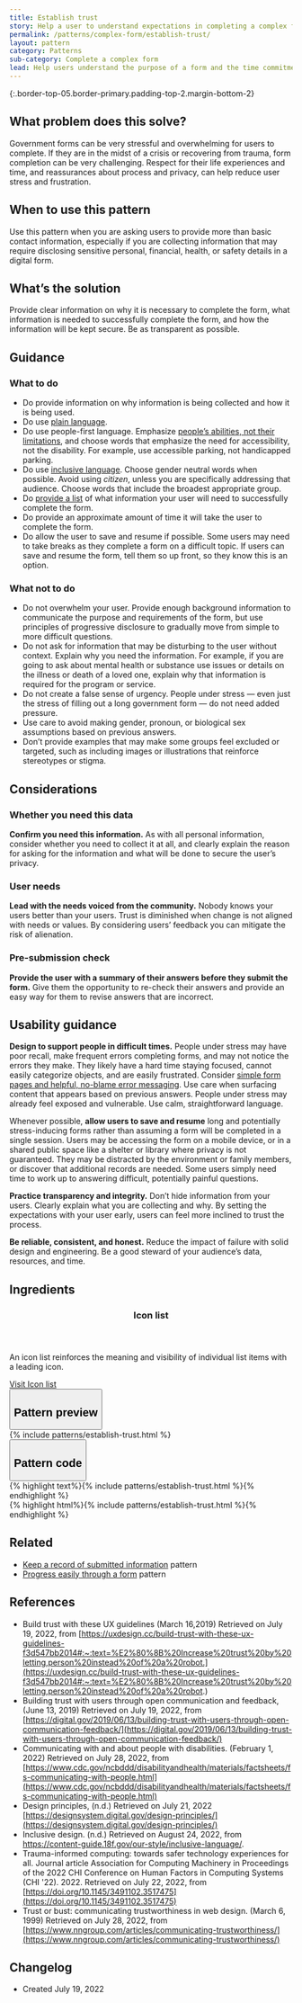 ```yaml
---
title: Establish trust
story: Help a user to understand expectations in completing a complex form, and establish trust
permalink: /patterns/complex-form/establish-trust/
layout: pattern
category: Patterns
sub-category: Complete a complex form
lead: Help users understand the purpose of a form and the time commitment needed to complete it, feel confident they have what they need, and trust that the information they provide will be safeguarded and used responsibly.  
---
```


<div></div>

{:.border-top-05.border-primary.padding-top-2.margin-bottom-2}

## What problem does this solve?
Government forms can be very stressful and overwhelming for users to complete. If they are in the midst of a crisis or recovering from trauma, form completion can be very challenging. Respect for their life experiences and time, and reassurances about process and privacy, can help reduce user stress and frustration.

## When to use this pattern 
Use this pattern when you are asking users to provide more than basic contact information, especially if you are collecting information that may require disclosing sensitive personal, financial, health, or safety details in a digital form.

## What’s the solution
Provide clear information on why it is necessary to complete the form, what information is needed to successfully complete the form, and how the information will be kept secure. Be as transparent as possible. 

## Guidance

<div class="grid-row grid-gap-3">
  <div class="tablet:grid-col-5">
    <div class="do-dont">
      <div class="do-dont__do">
      <h3 class="do-dont__heading">What to do</h3>
        <div class="do-dont__content">
          <ul>
            <li>Do provide information on why information is being collected and how it is being used. </li>
            <li>Do use <a href="https://www.plainlanguage.gov/">plain language</a>.</li>
            <li>Do use people-first language. Emphasize <a href="https://www.cdc.gov/ncbddd/disabilityandhealth/materials/factsheets/fs-communicating-with-people.html">people’s abilities, not their limitations</a>, and choose words that emphasize the need for accessibility, not the disability. For example, use accessible parking, not handicapped parking.</li> 
            <li>Do use <a href="https://content-guide.18f.gov/our-style/inclusive-language/">inclusive language</a>. Choose gender neutral words when possible. Avoid using <em>citizen</em>, unless you are specifically addressing that audience. Choose words that include the broadest appropriate group.</li>
            <li>Do <a href="{{ site.baseurl }}/component/icon-list/">provide a list</a> of what information your user will need to successfully complete the form.</li>
            <li>Do provide an approximate amount of time it will take the user to complete the form.</li>
            <li>Do allow the user to save and resume if possible. Some users may need to take breaks as they complete a form on a difficult topic. If users can save and resume the form, tell them so up front, so they know this is an option.</li>
          </ul> 
        </div>
      </div>
    </div>
  </div>
  <div class="tablet:grid-col-5">
    <div class="do-dont__dont">
    <h3 class="do-dont__heading">What not to do</h3>
      <div class="do-dont__content">
          <ul>
            <li>Do not overwhelm your user. Provide enough background information to communicate the purpose and requirements of the form, but use principles of progressive disclosure to gradually move from simple to more difficult questions.</li>
            <li>Do not ask for information that may be disturbing to the user without context. Explain why you need the information. For example, if you are going to ask about mental health or substance use issues or details on the illness or death of a loved one, explain why that information is required for the program or service.</li>
            <li>Do not create a false sense of urgency. People under stress — even just the stress of filling out a long government form — do not need added pressure.</li>
            <li>Use care to avoid making gender, pronoun, or biological sex assumptions based on previous answers.</li>
            <li>Don’t provide examples that may make some groups feel excluded or targeted, such as including images or illustrations that reinforce stereotypes or stigma.</li>
          </ul>
      </div>
    </div>
  </div>
</div>

## Considerations

### Whether you need this data
<strong>Confirm you need this information.</strong> As with all personal information, consider whether you need to collect it at all, and clearly explain the reason for asking for the information and what will be done to secure the user’s privacy.

### User needs
<strong>Lead with the needs voiced from the community.</strong> Nobody knows your users better than your users. Trust is diminished when change is not aligned with needs or values. By considering users’ feedback you can mitigate the risk of alienation. 

### Pre-submission check
<strong>Provide the user with a summary of their answers before they submit the form.</strong> Give them the opportunity to re-check their answers and provide an easy way for them to revise answers that are incorrect.

## Usability guidance

<strong>Design to support people in difficult times.</strong> People under stress may have poor recall, make frequent errors completing forms, and may not notice the errors they make. They likely have a hard time staying focused, cannot easily categorize objects, and are easily frustrated. Consider <a href="{{ site.baseurl }}/patterns/complex-form/progress-easily/">simple form pages and helpful, no-blame error messaging</a>. Use care when surfacing content that appears based on previous answers. People under stress may already feel exposed and vulnerable. Use calm, straightforward language.

Whenever possible, <strong>allow users to save and resume</strong> long and potentially stress-inducing forms rather than assuming a form will be completed in a single session. Users may be accessing the form on a mobile device, or in a shared public space like a shelter or library where privacy is not guaranteed. They may be distracted by the environment or family members, or discover that additional records are needed. Some users simply need time to work up to answering difficult, potentially painful questions.

<strong>Practice transparency and integrity.</strong> Don’t hide information from your users. Clearly explain what you are collecting and why. By setting the expectations with your user early, users can feel more inclined to trust the process. 

<strong>Be reliable, consistent, and honest.</strong> Reduce the impact of failure with solid design and engineering. Be a good steward of your audience’s data, resources, and time.

## Ingredients

<div class="usa-card-group flex-row margin-top-2">
  <div
  class="usa-card site-component-card grid-col-4 tablet:grid-col-4 margin-bottom-2"
  role="region"
  aria-atomic="true"
  aria-label="Visit icon list component"
  data-meta="Visit icon list component">
    <div class="usa-card__container">
      <header class="usa-card__header">
        <h3 class="usa-card__heading font-lang-lg">Icon list</h3>
      </header>
      <div class="usa-card__body font-lang-sm">
        <p>An icon list reinforces the meaning and visibility of individual list items with a leading icon.</p>
        <a href="{{ site.baseurl }}/components/icon-list/">Visit Icon list</a>
      </div>
    </div>
  </div>
</div>

<div class="usa-accordion usa-accordion--bordered site-accordion-code site-component-preview">
  <button class="usa-accordion__button" aria-controls="accordion-preview-01" aria-expanded="true"><h2 id="pattern-preview">Pattern preview</h2></button>
  <div id="accordion-preview-01" class="usa-accordion__content">
    {% include patterns/establish-trust.html %}
  </div>
</div>
<div class="usa-accordion usa-accordion--bordered site-accordion-code site-component-preview">
  <button class="usa-accordion__button" aria-controls="accordion-code-01" aria-expanded="false"><h2 id="pattern-code">Pattern code</h2></button>
  <div id="accordion-code-01" class="usa-accordion__content highlight-code">
    <div class="usa-sr-only">
       {% highlight text%}{% include patterns/establish-trust.html %}{% endhighlight %}
    </div>
    {% highlight html%}{% include patterns/establish-trust.html %}{% endhighlight %}
  </div>
</div>

## Related
- <a href="{{ site.baseurl }}/patterns/complex-form/keep-a-record/">Keep a record of submitted information</a> pattern
- <a href="{{ site.baseurl }}/patterns/complex-form/progress-easily/">Progress easily through a form</a> pattern


## References
- Build trust with these UX guidelines (March 16,2019) Retrieved on July 19, 2022, from [https://uxdesign.cc/build-trust-with-these-ux-guidelines-f3d547bb2014#:~:text=%E2%80%8B%20Increase%20trust%20by%20letting,person%20instead%20of%20a%20robot.](https://uxdesign.cc/build-trust-with-these-ux-guidelines-f3d547bb2014#:~:text=%E2%80%8B%20Increase%20trust%20by%20letting,person%20instead%20of%20a%20robot.)
- Building trust with users through open communication and feedback, (June 13, 2019) Retrieved on July 19, 2022, from [https://digital.gov/2019/06/13/building-trust-with-users-through-open-communication-feedback/](https://digital.gov/2019/06/13/building-trust-with-users-through-open-communication-feedback/)  
- Communicating with and about people with disabilities. (February 1, 2022) Retrieved on July 28, 2022, from [https://www.cdc.gov/ncbddd/disabilityandhealth/materials/factsheets/fs-communicating-with-people.html](https://www.cdc.gov/ncbddd/disabilityandhealth/materials/factsheets/fs-communicating-with-people.html) 
- Design principles, (n.d.) Retrieved on July 21, 2022 [https://designsystem.digital.gov/design-principles/](https://designsystem.digital.gov/design-principles/)
- Inclusive design. (n.d.) Retrieved on August 24, 2022, from https://content-guide.18f.gov/our-style/inclusive-language/. 
- Trauma-informed computing: towards safer technology experiences for all. Journal article Association for Computing Machinery in Proceedings of the 2022 CHI Conference on Human Factors in Computing Systems (CHI '22). 2022. Retrieved on July 22, 2022, from [https://doi.org/10.1145/3491102.3517475](https://doi.org/10.1145/3491102.3517475)
- Trust or bust: communicating trustworthiness in web design. (March 6, 1999) Retrieved on July 28, 2022, from [https://www.nngroup.com/articles/communicating-trustworthiness/](https://www.nngroup.com/articles/communicating-trustworthiness/)


## Changelog
- Created July 19, 2022

